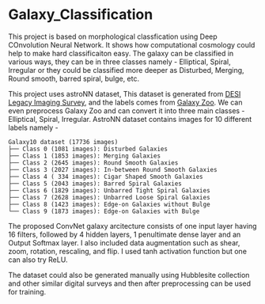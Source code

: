 # Galaxy_Classification

This project is based on morphological classfication using Deep COnvolution Neural Network. It shows how computational cosmology could help to make hard classificaiton easy. The galaxy can be classified in various ways, they can be in three classes namely - Elliptical, Spiral, Irregular or they could be classified more deeper as Disturbed, Merging, Round smooth, barred spiral, bulge, etc. 

This project uses astroNN dataset, This dataset is generated from [DESI Legacy Imaging Survey](https://www.legacysurvey.org/), and the labels comes from [Galaxy Zoo](https://www.galaxyzoo.org/). We can even preprocess Galaxy Zoo and can convert it into three main classes  - Elliptical, Spiral, Irregular.  AstroNN dataset contains images for 10 different labels namely - 

```
Galaxy10 dataset (17736 images)
├── Class 0 (1081 images): Disturbed Galaxies
├── Class 1 (1853 images): Merging Galaxies
├── Class 2 (2645 images): Round Smooth Galaxies
├── Class 3 (2027 images): In-between Round Smooth Galaxies
├── Class 4 ( 334 images): Cigar Shaped Smooth Galaxies
├── Class 5 (2043 images): Barred Spiral Galaxies
├── Class 6 (1829 images): Unbarred Tight Spiral Galaxies
├── Class 7 (2628 images): Unbarred Loose Spiral Galaxies
├── Class 8 (1423 images): Edge-on Galaxies without Bulge
└── Class 9 (1873 images): Edge-on Galaxies with Bulge
```


The proposed ConvNet galaxy arcitecture consists of one input layer having 16 filters, followed by 4 hidden layers, 1 penultimate dense layer and an Output Softmax layer. I also included data augmentation such as shear, zoom, rotation, rescaling, and flip. I used tanh activation function but one can also try ReLU.

The dataset could also be generated manually using Hubblesite collection and other similar digital surveys and then after preprocessing can be used for training.

